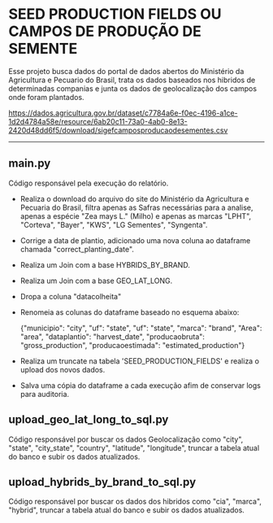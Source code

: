 # SEED PRODUCTION FIELDS OU CAMPOS DE PRODUÇÃO DE SEMENTE

Esse projeto busca dados do portal de dados abertos do Ministério da Agricultura e Pecuario do Brasil, trata os dados baseados nos hibridos de determinadas companias e junta os dados de geolocalização dos campos onde foram plantados.


https://dados.agricultura.gov.br/dataset/c7784a6e-f0ec-4196-a1ce-1d2d4784a58e/resource/6ab20c11-73a0-4ab0-8e13-2420d48dd6f5/download/sigefcamposproducaodesementes.csv

---

## main.py

Código responsável pela execução do relatório.

 - Realiza o download do arquivo do site do Ministério da Agricultura e Pecuaria do Brasil, filtra apenas as Safras necessárias para a analise, apenas a espécie "Zea mays L." (Milho) e apenas as marcas "LPHT", "Corteva", "Bayer", "KWS", "LG Sementes", "Syngenta".
 -  Corrige a data de plantio, adicionado uma nova coluna ao dataframe chamada "correct_planting_date".
 - Realiza um Join com a base HYBRIDS_BY_BRAND.
 - Realiza um Join com a base GEO_LAT_LONG.
 - Dropa a coluna "datacolheita"
 - Renomeia as colunas do dataframe baseado no esquema abaixo:

    {"municipio": "city", "uf": "state", "uf": "state", "marca": "brand", "Area": "area", "dataplantio": "harvest_date", "producaobruta": "gross_production", "producaoestimada": "estimated_production"}

 - Realiza um truncate na tabela 'SEED_PRODUCTION_FIELDS' e realiza o upload dos novos dados.
 - Salva uma cópia do dataframe a cada execução afim de conservar logs para auditoria.


## upload_geo_lat_long_to_sql.py

Código responsável por buscar os dados Geolocalização como "city", "state", "city_state", "country", "latitude", "longitude", truncar a tabela atual do banco e subir os dados atualizados.

## upload_hybrids_by_brand_to_sql.py

Código responsável por buscar os dados dos hibridos como "cia", "marca", "hybrid", truncar a tabela atual do banco e subir os dados atualizados.
